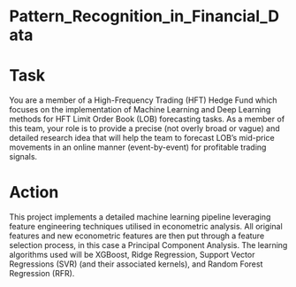 # Pattern_Recognition_in_Financial_Data
# Task
You are a member of a High-Frequency Trading (HFT) Hedge Fund which focuses on the
implementation of Machine Learning and Deep Learning methods for HFT Limit Order Book (LOB)
forecasting tasks. As a member of this team, your role is to provide a precise (not overly broad or
vague) and detailed research idea that will help the team to forecast LOB’s mid-price movements in an
online manner (event-by-event) for profitable trading signals.


# Action
This project implements a detailed machine learning pipeline leveraging feature engineering techniques utilised in econometric analysis. All original features and new econometric 
features are then put through a feature selection process, in this case a Principal Component Analysis. The learning algorithms used will be XGBoost, Ridge Regression, Support 
Vector Regressions (SVR) (and their associated kernels), and Random Forest Regression (RFR).
